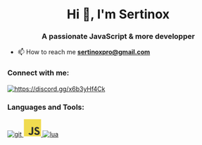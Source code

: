 <h1 align="center">Hi 👋, I'm Sertinox</h1>
<h3 align="center">A passionate JavaScript & more developper</h3>

- 📫 How to reach me **sertinoxpro@gmail.com**

<h3 align="left">Connect with me:</h3>
<p align="left">
<a href="https://discord.gg/https://discord.gg/x6b3yHf4Ck" target="blank"><img align="center" src="https://raw.githubusercontent.com/rahuldkjain/github-profile-readme-generator/master/src/images/icons/Social/discord.svg" alt="https://discord.gg/x6b3yHf4Ck" height="30" width="40" /></a>
</p>

<h3 align="left">Languages and Tools:</h3>
<p align="left"> <a href="https://git-scm.com/" target="_blank"> <img src="https://www.vectorlogo.zone/logos/git-scm/git-scm-icon.svg" alt="git" width="40" height="40"/> </a> <a href="https://developer.mozilla.org/en-US/docs/Web/JavaScript" target="_blank"> <img src="https://raw.githubusercontent.com/devicons/devicon/master/icons/javascript/javascript-original.svg" alt="javascript" width="40" height="40"/> <img src="https://skillicons.dev/icons?i=lua" alt="lua" width="40" height="40"/></a> </p>
